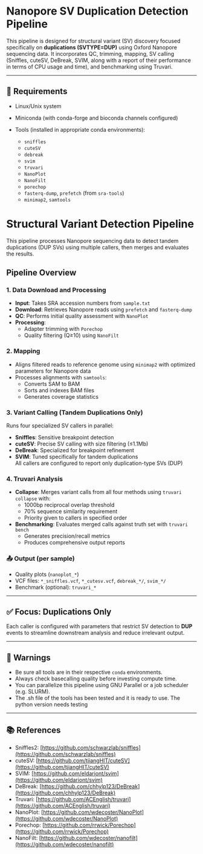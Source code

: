 # Nanopore SV Duplication Detection Pipeline

This pipeline is designed for structural variant (SV) discovery focused specifically on **duplications (SVTYPE=DUP)** using Oxford Nanopore sequencing data. It incorporates QC, trimming, mapping, SV calling (Sniffles, cuteSV, DeBreak, SVIM, along with a report of their performance in terms of CPU usage and time), and benchmarking using Truvari. 

---

## 🔧 Requirements

* Linux/Unix system
* Miniconda (with conda-forge and bioconda channels configured)
* Tools (installed in appropriate conda environments):

  * `sniffles`
  * `cuteSV`
  * `debreak`
  * `svim`
  * `truvari`
  * `NanoPlot`
  * `NanoFilt`
  * `porechop`
  * `fasterq-dump`, `prefetch` (from `sra-tools`)
  * `minimap2`, `samtools`

# Structural Variant Detection Pipeline

This pipeline processes Nanopore sequencing data to detect tandem duplications (DUP SVs) using multiple callers, then merges and evaluates the results.

## Pipeline Overview

### 1. Data Download and Processing
- **Input**: Takes SRA accession numbers from `sample.txt`
- **Download**: Retrieves Nanopore reads using `prefetch` and `fasterq-dump`
- **QC**: Performs initial quality assessment with `NanoPlot`
- **Processing**:
  - Adapter trimming with `Porechop`
  - Quality filtering (Q≥10) using `NanoFilt`

### 2. Mapping
- Aligns filtered reads to reference genome using `minimap2` with optimized parameters for Nanopore data
- Processes alignments with `samtools`:
  - Converts SAM to BAM
  - Sorts and indexes BAM files
  - Generates coverage statistics

### 3. Variant Calling (Tandem Duplications Only)
Runs four specialized SV callers in parallel:
- **Sniffles**: Sensitive breakpoint detection
- **cuteSV**: Precise SV calling with size filtering (≤1.1Mb)
- **DeBreak**: Specialized for breakpoint refinement
- **SVIM**: Tuned specifically for tandem duplications  
All callers are configured to report only duplication-type SVs (DUP)

### 4. Truvari Analysis
- **Collapse**: Merges variant calls from all four methods using `truvari collapse` with:
  - 1000bp reciprocal overlap threshold
  - 70% sequence similarity requirement
  - Priority given to callers in specified order
- **Benchmarking**: Evaluates merged calls against truth set with `truvari bench`
  - Generates precision/recall metrics
  - Produces comprehensive output reports


### 📤 Output (per sample)

* Quality plots (`nanoplot_*`)
* VCF files: `*_sniffles.vcf`, `*_cutesv.vcf`, `debreak_*/`, `svim_*/`
* Benchmark (optional): `truvari_*`

---

## ✅ Focus: Duplications Only

Each caller is configured with parameters that restrict SV detection to **DUP** events to streamline downstream analysis and reduce irrelevant output.

---

## 🧠 Warnings

* Be sure all tools are in their respective `conda` environments.
* Always check basecalling quality before investing compute time.
* You can parallelize this pipeline using GNU Parallel or a job scheduler (e.g. SLURM).
* The .sh file of the tools has been tested and it is ready to use. The python version needs testing

---

## 📚 References

* Sniffles2: [https://github.com/schwarzlab/sniffles](https://github.com/schwarzlab/sniffles)
* cuteSV: [https://github.com/tjiangHIT/cuteSV](https://github.com/tjiangHIT/cuteSV)
* SVIM: [https://github.com/eldariont/svim](https://github.com/eldariont/svim)
* DeBreak: [https://github.com/chhylp123/DeBreak](https://github.com/chhylp123/DeBreak)
* Truvari: [https://github.com/ACEnglish/truvari](https://github.com/ACEnglish/truvari)
* NanoPlot: [https://github.com/wdecoster/NanoPlot](https://github.com/wdecoster/NanoPlot)
* Porechop: [https://github.com/rrwick/Porechop](https://github.com/rrwick/Porechop)
* NanoFilt: [https://github.com/wdecoster/nanofilt](https://github.com/wdecoster/nanofilt)
